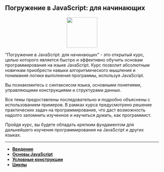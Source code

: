## Погружение в JavaScript: для начинающих

<div id="header" align="center">
  <img src="https://cdn.stepik.net/media/cache/images/courses/180784/cover_5aKohoM/91e5fef7bfdfb277e6cdb73883919b4e.png" width="100"/>
</div>

"Погружение в JavaScript: для начинающих" - это открытый курс, целью которого является быстро и эффективно обучить основам программирования на языке JavaScript. Курс позволит абсолютным новичкам приобрести навыки алгоритмического мышления и понимания логики выполнения программы, используя JavaScript.

Вы познакомитесь с синтаксисом языка, основными понятиями, управляющими конструкциями и структурами данных.

Все темы предоставлены последовательно и подробно объяснены с использованием примеров. В рамках курса предусмотрено решение практических задач на программирование, что даст возможность надолго запомнить изученное и научиться думать, как программист. 

Пройдя курс, вы будете обладать крепким фундаментом для дальнейшего изучения программирования на JavaScript и других языках.

---

- [**Введение**](https://github.com/vypiemzalyubov/html-css-js/tree/main/JavaScript/Stepik/Diving%20into%20JavaScript%3A%20for%20beginners/1.%20Introduction)
- [**Основы JavaScript**](https://github.com/vypiemzalyubov/html-css-js/tree/main/JavaScript/Stepik/Diving%20into%20JavaScript%3A%20for%20beginners/2.%20JavaScript%20basics)
- [**Условные конструкции**](https://github.com/vypiemzalyubov/html-css-js/tree/main/JavaScript/Stepik/Diving%20into%20JavaScript%3A%20for%20beginners/3.%20Conditional%20constructions)
- [**Циклы**](https://github.com/vypiemzalyubov/html-css-js/tree/main/JavaScript/Stepik/Diving%20into%20JavaScript%3A%20for%20beginners/4.%20Loops)
